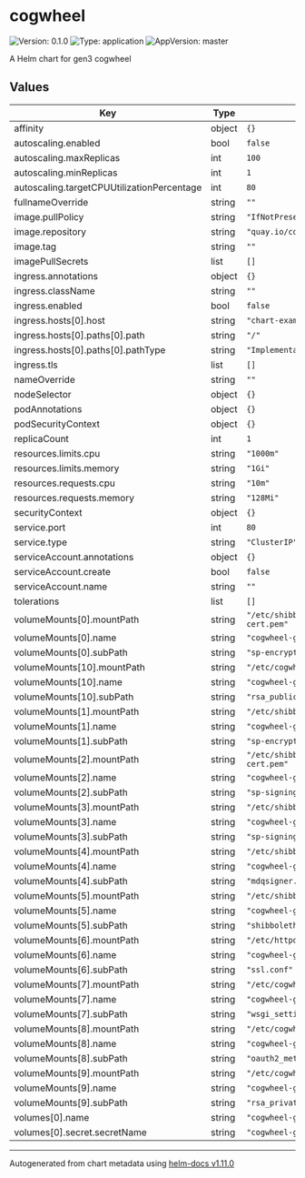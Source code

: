 # cogwheel

![Version: 0.1.0](https://img.shields.io/badge/Version-0.1.0-informational?style=flat-square) ![Type: application](https://img.shields.io/badge/Type-application-informational?style=flat-square) ![AppVersion: master](https://img.shields.io/badge/AppVersion-master-informational?style=flat-square)

A Helm chart for gen3 cogwheel

## Values

| Key | Type | Default | Description |
|-----|------|---------|-------------|
| affinity | object | `{}` |  |
| autoscaling.enabled | bool | `false` |  |
| autoscaling.maxReplicas | int | `100` |  |
| autoscaling.minReplicas | int | `1` |  |
| autoscaling.targetCPUUtilizationPercentage | int | `80` |  |
| fullnameOverride | string | `""` |  |
| image.pullPolicy | string | `"IfNotPresent"` |  |
| image.repository | string | `"quay.io/cdis/cogwheel"` |  |
| image.tag | string | `""` |  |
| imagePullSecrets | list | `[]` |  |
| ingress.annotations | object | `{}` |  |
| ingress.className | string | `""` |  |
| ingress.enabled | bool | `false` |  |
| ingress.hosts[0].host | string | `"chart-example.local"` |  |
| ingress.hosts[0].paths[0].path | string | `"/"` |  |
| ingress.hosts[0].paths[0].pathType | string | `"ImplementationSpecific"` |  |
| ingress.tls | list | `[]` |  |
| nameOverride | string | `""` |  |
| nodeSelector | object | `{}` |  |
| podAnnotations | object | `{}` |  |
| podSecurityContext | object | `{}` |  |
| replicaCount | int | `1` |  |
| resources.limits.cpu | string | `"1000m"` |  |
| resources.limits.memory | string | `"1Gi"` |  |
| resources.requests.cpu | string | `"10m"` |  |
| resources.requests.memory | string | `"128Mi"` |  |
| securityContext | object | `{}` |  |
| service.port | int | `80` |  |
| service.type | string | `"ClusterIP"` |  |
| serviceAccount.annotations | object | `{}` |  |
| serviceAccount.create | bool | `false` |  |
| serviceAccount.name | string | `""` |  |
| tolerations | list | `[]` |  |
| volumeMounts[0].mountPath | string | `"/etc/shibboleth/sp-encrypt-cert.pem"` |  |
| volumeMounts[0].name | string | `"cogwheel-g3auto"` |  |
| volumeMounts[0].subPath | string | `"sp-encrypt-cert.pem"` |  |
| volumeMounts[10].mountPath | string | `"/etc/cogwheel/rsa/publickey.pem"` |  |
| volumeMounts[10].name | string | `"cogwheel-g3auto"` |  |
| volumeMounts[10].subPath | string | `"rsa_publickey.pem"` |  |
| volumeMounts[1].mountPath | string | `"/etc/shibboleth/sp-encrypt-key.pem"` |  |
| volumeMounts[1].name | string | `"cogwheel-g3auto"` |  |
| volumeMounts[1].subPath | string | `"sp-encrypt-key.pem"` |  |
| volumeMounts[2].mountPath | string | `"/etc/shibboleth/sp-signing-cert.pem"` |  |
| volumeMounts[2].name | string | `"cogwheel-g3auto"` |  |
| volumeMounts[2].subPath | string | `"sp-signing-cert.pem"` |  |
| volumeMounts[3].mountPath | string | `"/etc/shibboleth/sp-signing-key.pem"` |  |
| volumeMounts[3].name | string | `"cogwheel-g3auto"` |  |
| volumeMounts[3].subPath | string | `"sp-signing-key.pem"` |  |
| volumeMounts[4].mountPath | string | `"/etc/shibboleth/mdqsigner.pem"` |  |
| volumeMounts[4].name | string | `"cogwheel-g3auto"` |  |
| volumeMounts[4].subPath | string | `"mdqsigner.pem"` |  |
| volumeMounts[5].mountPath | string | `"/etc/shibboleth/shibboleth2.xml"` |  |
| volumeMounts[5].name | string | `"cogwheel-g3auto"` |  |
| volumeMounts[5].subPath | string | `"shibboleth2.xml"` |  |
| volumeMounts[6].mountPath | string | `"/etc/httpd/conf.d/ssl.conf"` |  |
| volumeMounts[6].name | string | `"cogwheel-g3auto"` |  |
| volumeMounts[6].subPath | string | `"ssl.conf"` |  |
| volumeMounts[7].mountPath | string | `"/etc/cogwheel/wsgi_settings.py"` |  |
| volumeMounts[7].name | string | `"cogwheel-g3auto"` |  |
| volumeMounts[7].subPath | string | `"wsgi_settings.py"` |  |
| volumeMounts[8].mountPath | string | `"/etc/cogwheel/oauth2_metadata.json"` |  |
| volumeMounts[8].name | string | `"cogwheel-g3auto"` |  |
| volumeMounts[8].subPath | string | `"oauth2_metadata.json"` |  |
| volumeMounts[9].mountPath | string | `"/etc/cogwheel/rsa/privatekey.pem"` |  |
| volumeMounts[9].name | string | `"cogwheel-g3auto"` |  |
| volumeMounts[9].subPath | string | `"rsa_privatekey.pem"` |  |
| volumes[0].name | string | `"cogwheel-g3auto"` |  |
| volumes[0].secret.secretName | string | `"cogwheel-g3auto"` |  |

----------------------------------------------
Autogenerated from chart metadata using [helm-docs v1.11.0](https://github.com/norwoodj/helm-docs/releases/v1.11.0)
